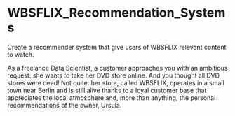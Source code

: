 # WBSFLIX_Recommendation_Systems

Create a recommender system that give users of WBSFLIX relevant content to watch.

As a freelance Data Scientist, a customer approaches you with an ambitious request: she wants to take her DVD store online. And you thought all DVD stores were dead! Not quite: her store, called WBSFLIX, operates in a small town near Berlin and is still alive thanks to a loyal customer base that appreciates the local atmosphere and, more than anything, the personal recommendations of the owner, Ursula.
